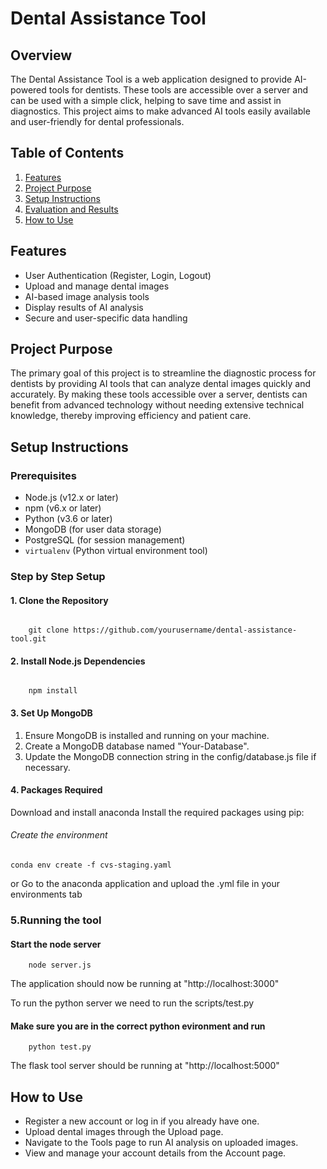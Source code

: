 # Dental Assistance Tool

## Overview
The Dental Assistance Tool is a web application designed to provide AI-powered tools for dentists. These tools are accessible over a server and can be used with a simple click, helping to save time and assist in diagnostics. This project aims to make advanced AI tools easily available and user-friendly for dental professionals.

## Table of Contents

1. [Features](#Features)
2. [Project Purpose](#Project-Purpose)
3. [Setup Instructions](#Setup-Instructions)
4. [Evaluation and Results](#evaluation-and-results)
5. [How to Use](#How-to-Use)



## Features
- User Authentication (Register, Login, Logout)
- Upload and manage dental images
- AI-based image analysis tools
- Display results of AI analysis
- Secure and user-specific data handling

## Project Purpose
The primary goal of this project is to streamline the diagnostic process for dentists by providing AI tools that can analyze dental images quickly and accurately. By making these tools accessible over a server, dentists can benefit from advanced technology without needing extensive technical knowledge, thereby improving efficiency and patient care.

## Setup Instructions

### Prerequisites
- Node.js (v12.x or later)
- npm (v6.x or later)
- Python (v3.6 or later)
- MongoDB (for user data storage)
- PostgreSQL (for session management)
- `virtualenv` (Python virtual environment tool)

### Step by Step Setup

#### 1. Clone the Repository

######
        git clone https://github.com/yourusername/dental-assistance-tool.git

#### 2. Install Node.js Dependencies
######
        npm install

#### 3. Set Up MongoDB
1. Ensure MongoDB is installed and running on your machine.
2. Create a MongoDB database named "Your-Database".
3. Update the MongoDB connection string in the config/database.js file if necessary.

#### 4. Packages Required
Download and install anaconda Install the required packages using pip:

###### Create the environment
    conda env create -f cvs-staging.yaml
or Go to the anaconda application and upload the .yml file in your environments tab

### 5.Running the tool
#### Start the node server
        node server.js
The application should now be running at "http://localhost:3000"

To run the python server we need to run the scripts/test.py
#### Make sure you are in the correct python evironment and run
        python test.py
The flask tool server should be running at "http://localhost:5000"


## How to Use
- Register a new account or log in if you already have one.
- Upload dental images through the Upload page.
- Navigate to the Tools page to run AI analysis on uploaded images.
- View and manage your account details from the Account page.

        
        
        
